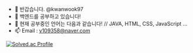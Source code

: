 - 👋 반갑습니다. @kwanwook97
- 👀 백엔드를 공부하고 있습니다!
- 🌱 현재 공부중인 언어는 다음과 같습니다!
      // JAVA, HTML, CSS, JavaScript ...
- 📫 Email : v109358@naver.com


[![Solved.ac Profile](http://mazassumnida.wtf/api/v2/generate_badge?boj=kungoki)](https://solved.ac/kungoki/)
